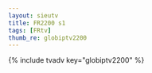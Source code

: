 ```yaml
--- 
layout: sieutv
title: FR2200 s1
tags: [FRtv]
thumb_re: globiptv2200
---
```

{% include tvadv key="globiptv2200" %} 

